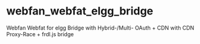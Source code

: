# webfan_webfat_elgg_bridge
Webfan Webfat for elgg Bridge with Hybrid-/Multi- OAuth + CDN with CDN Proxy-Race + frdl.js bridge
